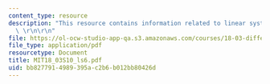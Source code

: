 ```yaml
---
content_type: resource
description: "This resource contains information related to linear systems of ODE's.\
  \ \r\n\r\n"
file: https://ol-ocw-studio-app-qa.s3.amazonaws.com/courses/18-03-differential-equations-spring-2010/bb8277914989395ac2b6b012bb80426d_MIT18_03S10_ls6.pdf
file_type: application/pdf
resourcetype: Document
title: MIT18_03S10_ls6.pdf
uid: bb827791-4989-395a-c2b6-b012bb80426d
---
```

